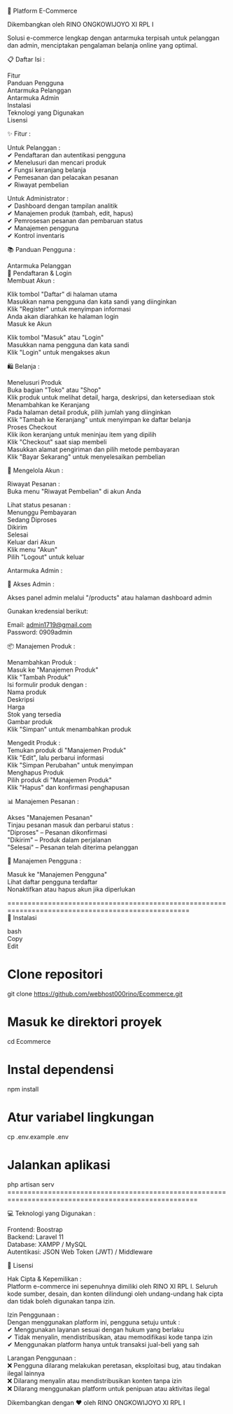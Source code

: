 🛒 Platform E-Commerce<br>

Dikembangkan oleh RINO ONGKOWIJOYO XI RPL I<br>

Solusi e-commerce lengkap dengan antarmuka terpisah untuk pelanggan dan admin, menciptakan pengalaman belanja online yang optimal.<br>

📋 Daftar Isi : <br>

Fitur<br>
Panduan Pengguna<br>
Antarmuka Pelanggan<br>
Antarmuka Admin<br>
Instalasi<br>
Teknologi yang Digunakan<br>
Lisensi<br>

✨ Fitur : <br>

Untuk Pelanggan : <br>
✔ Pendaftaran dan autentikasi pengguna<br>
✔ Menelusuri dan mencari produk<br>
✔ Fungsi keranjang belanja<br>
✔ Pemesanan dan pelacakan pesanan<br>
✔ Riwayat pembelian<br>

Untuk Administrator : <br>
✔ Dashboard dengan tampilan analitik<br>
✔ Manajemen produk (tambah, edit, hapus)<br>
✔ Pemrosesan pesanan dan pembaruan status<br>
✔ Manajemen pengguna<br>
✔ Kontrol inventaris<br>

📚 Panduan Pengguna : <br>

Antarmuka Pelanggan<br>
🔐 Pendaftaran & Login<br>
Membuat Akun : <br>

Klik tombol "Daftar" di halaman utama<br>
Masukkan nama pengguna dan kata sandi yang diinginkan<br>
Klik "Register" untuk menyimpan informasi<br>
Anda akan diarahkan ke halaman login<br>
Masuk ke Akun<br>

Klik tombol "Masuk" atau "Login"<br>
Masukkan nama pengguna dan kata sandi<br>
Klik "Login" untuk mengakses akun<br>

🛍️ Belanja : <br>

Menelusuri Produk<br>
Buka bagian "Toko" atau "Shop"<br>
Klik produk untuk melihat detail, harga, deskripsi, dan ketersediaan stok<br>
Menambahkan ke Keranjang<br>
Pada halaman detail produk, pilih jumlah yang diinginkan<br>
Klik "Tambah ke Keranjang" untuk menyimpan ke daftar belanja<br>
Proses Checkout<br>
Klik ikon keranjang untuk meninjau item yang dipilih<br>
Klik "Checkout" saat siap membeli<br>
Masukkan alamat pengiriman dan pilih metode pembayaran<br>
Klik "Bayar Sekarang" untuk menyelesaikan pembelian<br>


📜 Mengelola Akun : <br>

Riwayat Pesanan : <br>
Buka menu "Riwayat Pembelian" di akun Anda<br>

Lihat status pesanan : <br>
Menunggu Pembayaran<br>
Sedang Diproses<br>
Dikirim<br>
Selesai<br>
Keluar dari Akun<br>
Klik menu "Akun"<br>
Pilih "Logout" untuk keluar<br>

Antarmuka Admin : <br>

🔑 Akses Admin : <br>

Akses panel admin melalui "/products" atau halaman dashboard admin<br>

Gunakan kredensial berikut:<br>

Email: admin1719@gmail.com<br>
Password: 0909admin<br>

📦 Manajemen Produk : <br>

Menambahkan Produk : <br>
Masuk ke "Manajemen Produk"<br>
Klik "Tambah Produk"<br>
Isi formulir produk dengan : <br>
Nama produk <br>
Deskripsi <br>
Harga <br>
Stok yang tersedia <br>
Gambar produk <br>
Klik "Simpan" untuk menambahkan produk <br>

Mengedit Produk : <br>
Temukan produk di "Manajemen Produk"<br>
Klik "Edit", lalu perbarui informasi<br>
Klik "Simpan Perubahan" untuk menyimpan<br>
Menghapus Produk<br>
Pilih produk di "Manajemen Produk"<br>
Klik "Hapus" dan konfirmasi penghapusan<br>

📊 Manajemen Pesanan : <br>

Akses "Manajemen Pesanan"<br>
Tinjau pesanan masuk dan perbarui status : <br>
"Diproses" – Pesanan dikonfirmasi<br>
"Dikirim" – Produk dalam perjalanan<br>
"Selesai" – Pesanan telah diterima pelanggan<br>

👥 Manajemen Pengguna : <br>

Masuk ke "Manajemen Pengguna"<br>
Lihat daftar pengguna terdaftar<br>
Nonaktifkan atau hapus akun jika diperlukan<br>

===================================================================================================<br>
🚀 Instalasi<br>

bash<br>
Copy<br>
Edit<br>
# Clone repositori<br>
git clone https://github.com/webhost000rino/Ecommerce.git<br>

# Masuk ke direktori proyek<br>
cd Ecommerce<br>

# Instal dependensi<br>
npm install<br>

# Atur variabel lingkungan<br>
cp .env.example .env<br>

# Jalankan aplikasi<br>
php artisan serv<br>
=====================================================================================================<br>

💻 Teknologi yang Digunakan : <br>

Frontend: Boostrap<br>
Backend: Laravel 11<br>
Database: XAMPP / MySQL<br>
Autentikasi: JSON Web Token (JWT) / Middleware<br>

📄 Lisensi<br>

Hak Cipta & Kepemilikan : <br>
Platform e-commerce ini sepenuhnya dimiliki oleh RINO XI RPL I. Seluruh kode sumber, desain, dan konten dilindungi oleh undang-undang hak cipta dan tidak boleh digunakan tanpa izin.<br>

Izin Penggunaan : <br>
Dengan menggunakan platform ini, pengguna setuju untuk : <br>
✔ Menggunakan layanan sesuai dengan hukum yang berlaku<br>
✔ Tidak menyalin, mendistribusikan, atau memodifikasi kode tanpa izin<br>
✔ Menggunakan platform hanya untuk transaksi jual-beli yang sah<br>

Larangan Penggunaan : <br>
❌ Pengguna dilarang melakukan peretasan, eksploitasi bug, atau tindakan ilegal lainnya<br>
❌ Dilarang menyalin atau mendistribusikan konten tanpa izin<br>
❌ Dilarang menggunakan platform untuk penipuan atau aktivitas ilegal<br>

Dikembangkan dengan ❤️ oleh RINO ONGKOWIJOYO XI RPL I








